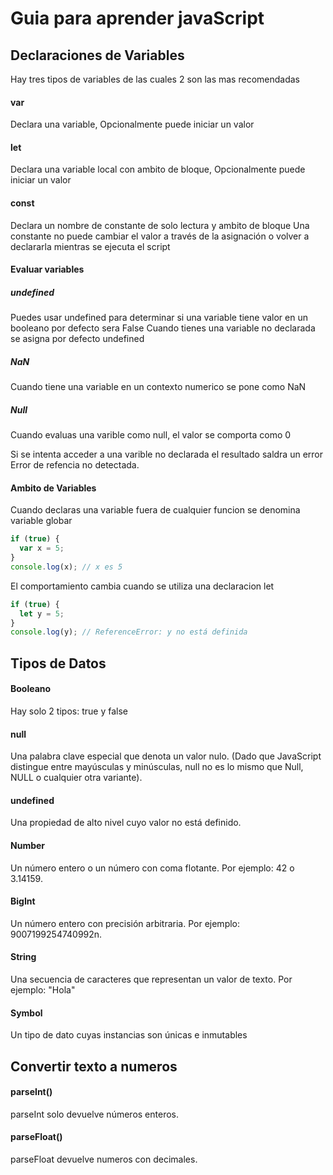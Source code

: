 # Guia para aprender javaScript

## Declaraciones de Variables
Hay tres tipos de variables de las cuales 2 son las mas recomendadas
#### var
Declara una variable, Opcionalmente puede iniciar un valor
#### let
Declara una variable local con ambito de bloque, Opcionalmente puede iniciar un valor
#### const
Declara un nombre de constante de solo lectura y ambito de bloque
Una constante no puede cambiar el valor a través de la asignación o volver a declararla mientras se ejecuta el script
#### Evaluar variables
##### undefined 
Puedes usar undefined para determinar si una variable tiene valor en un booleano por defecto sera False 
Cuando tienes una variable no declarada se asigna por defecto undefined 
##### NaN
Cuando tiene una variable en un contexto numerico se pone como NaN
##### Null
Cuando evaluas una varible como null, el valor se comporta como 0

Si se intenta acceder a una varible no declarada el resultado saldra un error Error de refencia no detectada.


#### Ambito de Variables
Cuando declaras una variable fuera de cualquier funcion se denomina variable globar 
```javascript
if (true) {
  var x = 5;
}
console.log(x); // x es 5
```
El comportamiento cambia cuando se utiliza una declaracion let
```javascript
if (true) {
  let y = 5;
}
console.log(y); // ReferenceError: y no está definida
```

## Tipos de Datos

#### Booleano
Hay solo 2 tipos: true y false
#### null
Una palabra clave especial que denota un valor nulo. (Dado que JavaScript distingue entre mayúsculas y minúsculas, null no es lo mismo que Null, NULL o cualquier otra variante).
#### undefined
Una propiedad de alto nivel cuyo valor no está definido.
#### Number
Un número entero o un número con coma flotante. Por ejemplo: 42 o 3.14159.
#### BigInt
Un número entero con precisión arbitraria. Por ejemplo: 9007199254740992n.
#### String 
Una secuencia de caracteres que representan un valor de texto. Por ejemplo: "Hola"
#### Symbol 
Un tipo de dato cuyas instancias son únicas e inmutables

## Convertir texto a numeros
#### parseInt()
parseInt solo devuelve números enteros.
#### parseFloat()
parseFloat devuelve numeros con decimales.
